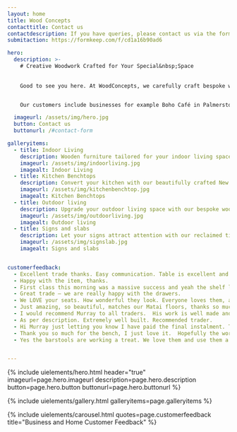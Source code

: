 ```yaml
---
layout: home
title: Wood Concepts
contacttitle: Contact us
contactdescription: If you have queries, please contact us via the form below and we will email you as soon as possible, or phone us.
submitaction: https://formkeep.com/f/cd1a16b90ad6

hero:
  description: >-
    # Creative Woodwork Crafted for Your Special&nbsp;Space
    
    
    Good to see you here. At WoodConcepts, we carefully craft bespoke woodwork creations from reclaimed New Zealand native timber and other timber from elsewhere.  With innovative craftsmanship, we create beautiful woodwork tailored to suit your unique style and space. We use traditional joinery methods as much as possible.


    Our customers include businesses for example Boho Café in Palmerston North, Curious Little Bagels in Whanganui and Hopper House in Wellington. 

  imageurl: /assets/img/hero.jpg
  button: Contact us
  buttonurl: /#contact-form

galleryitems:
  - title: Indoor Living
    description: Wooden furniture tailored for your indoor living space; armoire, coffee tables, barn doors, shelves, headboards. workbench, chopping boards, cheese boards, pizza boards [and more&hellip;](/gallery/indoor.html)
    imageurl: /assets/img/indoorliving.jpg
    imagealt: Indoor Living
  - title: Kitchen Benchtops
    description: Convert your kitchen with our beautifully crafted New Zealand native timber kitchen bench top or stand-alone island. [See more &hellip;](/gallery/kitchen.html)
    imageurl: /assets/img/kitchenbenchtop.jpg
    imagealt: Kitchen Benchtops
  - title: Outdoor living
    description: Upgrade your outdoor living space with our bespoke woodwork creations; outdoor tables, benches and seatings. [See more &hellip;](/gallery/outdoor.html)
    imageurl: /assets/img/outdoorliving.jpg
    imagealt: Outdoor living
  - title: Signs and slabs
    description: Let your signs attract attention with our reclaimed timber signboards custom-made with rustic appeal. Slabs are also available for your projects. [See more &hellip;](/gallery/signslab.html)
    imageurl: /assets/img/signslab.jpg
    imagealt: Signs and slabs


customerfeedback:
  - Excellent trade thanks. Easy communication. Table is excellent and looks great.
  - Happy with the item, thanks.
  - First class this morning was a massive success and yeah the shelf looks so good. Can’t wait to get the other one and might have more commissions in the future.
  - Great trade – we are really happy with the drawers.
  - We LOVE your seats. How wonderful they look. Everyone loves them, and I feel supported by your prices being so reasonable - and caring. Every time i sit on them I will feel loved and supported.
  - Just amazing, so beautiful, matches our Matai floors, thanks so much :-)
  - I would recommend Murray to all traders.  His work is well made and carefully finished.
  - As per description. Extremely well built. Recommended trader.
  - Hi Murray just letting you know I have paid the final instalment. Thank you so much for your time, effort and expertise.  It’s been a good ride!
  - Thank you so much for the bench, I just love it.  Hopefully the word will spread and more work will come from it.
  - Yes the barstools are working a treat. We love them and use them a lot.


---
```

{% include uielements/hero.html header="true" imageurl=page.hero.imageurl description=page.hero.description button=page.hero.button buttonurl=page.hero.buttonurl %}

{% include uielements/gallery.html galleryitems=page.galleryitems %}

{% include uielements/carousel.html quotes=page.customerfeedback title="Business and Home Customer Feedback" %}



